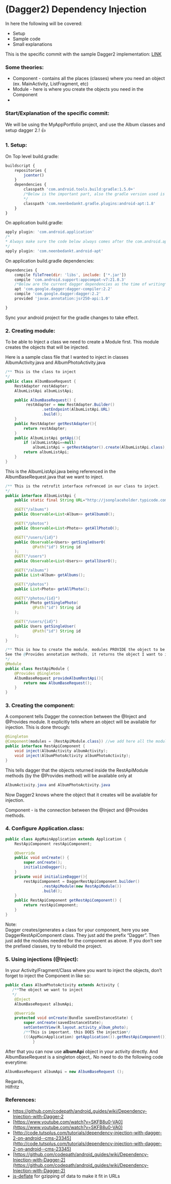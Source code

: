 # (Dagger2) Dependency Injection

In here the following will be covered:

 * Setup
 * Sample code 
 * Small explanations

This is the specific commit with the sample Dagger2 implementation:
[LINK](https://github.com/hilfritz/Udac/commit/1a410958560ba687436f5e2db6856f811cfc418c) 

### Some theories:


 * Component - contains all the places (classes) where you need an object (ex. MainActivity, ListFragment, etc)
 * Module - here is where you create the objects you need in the Component
 * 

### Start/Explanation of the specific commit:
We will be using the MyAppPortfolio project, and use the Album classes and setup dagger 2.! :+1:


### 1. Setup:

On Top level build.gradle:
```javascript
buildscript {
    repositories {
        jcenter()
    }
    dependencies {
        classpath 'com.android.tools.build:gradle:1.5.0+'
        /*Below is the important part, also the gradle version used is 1.5.0+ as above
        */
        classpath 'com.neenbedankt.gradle.plugins:android-apt:1.8'
    }
}

```


On application build.gradle:
```javascript
apply plugin: 'com.android.application'
/*
* Always make sure the code below always comes after the com.android.application plugin
*/
apply plugin: 'com.neenbedankt.android-apt'

```

On application build.gradle dependencies:
```javascript
dependencies {
    compile fileTree(dir: 'libs', include: ['*.jar'])
    compile 'com.android.support:appcompat-v7:21.0.3'
 	/*Below are the current dagger dependencies as the time of writing*/
    apt 'com.google.dagger:dagger-compiler:2.2'
    compile 'com.google.dagger:dagger:2.2'
    provided 'javax.annotation:jsr250-api:1.0'

}

```

Sync your android project for the gradle changes to take effect.


### 2. Creating module:
To be able to Inject a class we need to create a Module first. This module creates the objects that will be injected.

Here is a sample class file that I wanted to inject in classes AlbumActivity.java and AlbumPhotoActivity.java

```java
/** This is the class to inject
*/
public class AlbumBaseRequest {
    RestAdapter restAdapter;
    AlbumListApi albumListApi;

    public AlbumBaseRequest() {
         restAdapter = new RestAdapter.Builder()
                .setEndpoint(AlbumListApi.URL)
                .build(); 
    }
    public RestAdapter getRestAdapter(){
        return restAdapter;
    }
    public AlbumListApi getApi(){
        if (albumListApi==null)
            albumListApi = getRestAdapter().create(AlbumListApi.class);
        return albumListApi;
    }
}

```

This is the AlbumListApi.java being referenced in the AlbumBaseRequest.java that we want to inject.
```java
/** This is the retrofit interface refrenced in our class to inject.
*/
public interface AlbumListApi {
    public static final String URL="http://jsonplaceholder.typicode.com";

    @GET("/albums")
    public Observable<List<Album>> getAlbumsO();

    @GET("/photos")
    public Observable<List<Photo>> getAllPhotoO();

    @GET("/users/{id}")
    public Observable<Users> getSingleUserO(
            @Path("id") String id
    );
    @GET("/users")
    public Observable<List<Users>> getallUserO();

    @GET("/albums")
    public List<Album> getAlbums();

    @GET("/photos")
    public List<Photo> getAllPhoto();

    @GET("/photos/{id}")
    public Photo getSinglePhoto(
            @Path("id") String id
    );

    @GET("/users/{id}")
    public Users getSingleUser(
            @Path("id") String id
    );
}
```

```java
/** This is how to create the module, modules PROVIDE the object to be injected.
See the @Provides annotation methods, it returns the object I want to inject.
*/
@Module
public class RestApiModule {
    @Provides @Singleton
    AlbumBaseRequest provideAlbumRestApi(){
        return new AlbumBaseRequest();
    }
}
```

### 3. Creating the component:
A component tells Dagger the connection between the @Inject and @Provides module. 
It explicitly tells where an object will be available for injection. This is  done through:

```java
@Singleton
@Component(modules = {RestApiModule.class}) //we add here all the modules under RestApi
public interface RestApiComponent {
    void inject(AlbumActivity albumActivity); 
    void inject(AlbumPhotoActivity albumPhotoActivity);
}

```
This tells dagger that the objects returned inside the RestApiModule methods
(by the @Provides method) will be available only at
```java
AlbumActivity.java and AlbumPhotoActivity.java
```

Now Dagger2 knows where the object that it creates will be available for injection.

Component - is the connection between the @Inject and @Provides methods.

### 4. Configure Application.class:
```java
public class AppMainApplication extends Application {
    RestApiComponent restApiComponent;

    @Override
    public void onCreate() {
        super.onCreate();
        initializeDagger();
    }
    private void initializeDagger(){
        restApiComponent = DaggerRestApiComponent.builder()
                .restApiModule(new RestApiModule())
                .build();
    }
    public RestApiComponent getRestApiComponent() {
        return restApiComponent;
    }
}
```
Note: <br>
Dagger creates/generates a class for your component,  here you see DaggerRestApiComponent class. They just add the prefix “Dagger”. Then just add the modules needed for the component as above. If you don’t see the prefixed classes, try to rebuild the project.

### 5. Using injections (@Inject):

In your Activity/Fragment/Class where you want to inject the objects, don’t forget to inject the Component in like so:
```java
public class AlbumPhotoActivity extends Activity {
   /**The object we want to inject
   */
    @Inject
    AlbumBaseRequest albumApi;

    @Override
    protected void onCreate(Bundle savedInstanceState) {
        super.onCreate(savedInstanceState);
        setContentView(R.layout.activity_album_photo);
        /**This is important, this DOES the injection*/
        (((AppMainApplication) getApplication()).getRestApiComponent()).inject(this);
            }
```

After that you can now use <b>albumApi</b> object in your activity directly. And AlbumBaseRequest is a singleton object,. No need to do the following code everytime:
```java
AlbumBaseRequest albumApi = new AlbumBaseRequest ();
```


Regards,<br> 
Hilfritz


### References:

 * https://github.com/codepath/android_guides/wiki/Dependency-Injection-with-Dagger-2
 * [https://www.youtube.com/watch?v=SKFB8u0-VA0](https://www.youtube.com/watch?v=SKFB8u0-VA0) 
 * [http://code.tutsplus.com/tutorials/dependency-injection-with-dagger-2-on-android--cms-23345](http://code.tutsplus.com/tutorials/dependency-injection-with-dagger-2-on-android--cms-23345)
 * [https://github.com/codepath/android_guides/wiki/Dependency-Injection-with-Dagger-2](https://github.com/codepath/android_guides/wiki/Dependency-Injection-with-Dagger-2) 
 * [js-deflate](https://github.com/dankogai/js-deflate) for gzipping of data to make it fit in URLs
